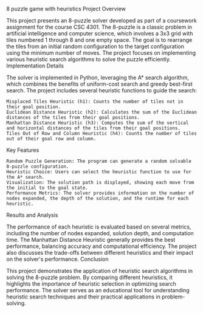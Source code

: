 8 puzzle game with heuristics 
Project Overview

This project presents an 8-puzzle solver developed as part of a coursework assignment for the course CSC 4301. The 8-puzzle is a classic problem in artificial intelligence and computer science, which involves a 3x3 grid with tiles numbered 1 through 8 and one empty space. The goal is to rearrange the tiles from an initial random configuration to the target configuration using the minimum number of moves. The project focuses on implementing various heuristic search algorithms to solve the puzzle efficiently.
Implementation Details

The solver is implemented in Python, leveraging the A* search algorithm, which combines the benefits of uniform-cost search and greedy best-first search. The project includes several heuristic functions to guide the search:

    Misplaced Tiles Heuristic (h1): Counts the number of tiles not in their goal position.
    Euclidean Distance Heuristic (h2): Calculates the sum of the Euclidean distances of the tiles from their goal positions.
    Manhattan Distance Heuristic (h3): Computes the sum of the vertical and horizontal distances of the tiles from their goal positions.
    Tiles Out of Row and Column Heuristic (h4): Counts the number of tiles out of their goal row and column.

Key Features

    Random Puzzle Generation: The program can generate a random solvable 8-puzzle configuration.
    Heuristic Choice: Users can select the heuristic function to use for the A* search.
    Visualization: The solution path is displayed, showing each move from the initial to the goal state.
    Performance Metrics: The solver provides information on the number of nodes expanded, the depth of the solution, and the runtime for each heuristic.

Results and Analysis

The performance of each heuristic is evaluated based on several metrics, including the number of nodes expanded, solution depth, and computation time. The Manhattan Distance Heuristic generally provides the best performance, balancing accuracy and computational efficiency. The project also discusses the trade-offs between different heuristics and their impact on the solver's performance.
Conclusion

This project demonstrates the application of heuristic search algorithms in solving the 8-puzzle problem. By comparing different heuristics, it highlights the importance of heuristic selection in optimizing search performance. The solver serves as an educational tool for understanding heuristic search techniques and their practical applications in problem-solving.